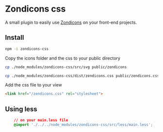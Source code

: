 # Zondicons css

A small plugin to easily use [Zondicons](http://www.zondicons.com/icons.html) on your front-end projects.

## Install

```bash
npm -i zondicons-css
```

Copy the icons folder and the css to your public directory

```bash
cp ./node_modules/zondicons-css/src/svg public/zondicons

cp ./node_modules/zondicons-css/dist/zendicons.css public/zendicons.css
```

Add the css file to your view

```html
<link href="/zendicons.css" rel="stylesheet">
```

## Using less

```css
    // on your main.less file
    @import './../../node_modules/zondicons-css/src/less/main.less';
```